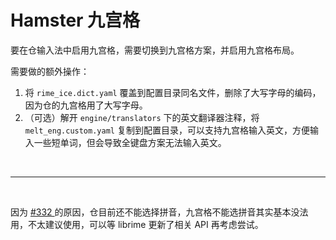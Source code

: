 # Hamster 九宫格

要在仓输入法中启用九宫格，需要切换到九宫格方案，并启用九宫格布局。

需要做的额外操作：

1. 将 `rime_ice.dict.yaml` 覆盖到配置目录同名文件，删除了大写字母的编码，因为仓的九宫格用了大写字母。
2. （可选）解开 `engine/translators` 下的英文翻译器注释，将 `melt_eng.custom.yaml` 复制到配置目录，可以支持九宫格输入英文，方便输入一些短单词，但会导致全键盘方案无法输入英文。

<br>

---

<br>

因为 [#332 ](https://github.com/imfuxiao/Hamster/issues/322)的原因，仓目前还不能选择拼音，九宫格不能选拼音其实基本没法用，不太建议使用，可以等 librime 更新了相关 API 再考虑尝试。

